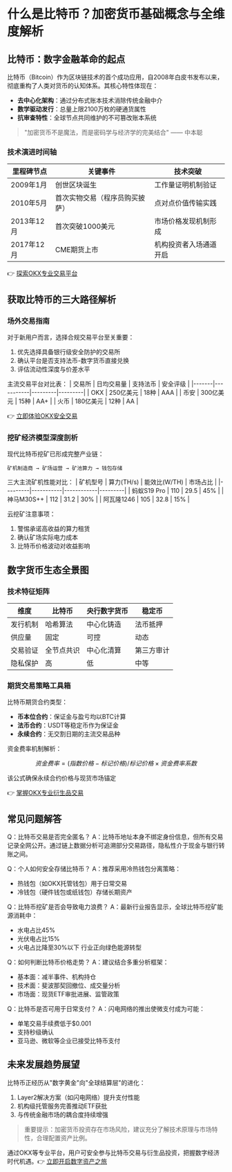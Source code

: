 # 什么是比特币？加密货币基础概念与全维度解析

## 比特币：数字金融革命的起点
比特币（Bitcoin）作为区块链技术的首个成功应用，自2008年白皮书发布以来，彻底重构了人类对货币的认知体系。其核心特性体现在：
- **去中心化架构**：通过分布式账本技术消除传统金融中介
- **数学驱动发行**：总量上限2100万枚的硬通货属性
- **抗审查特性**：全球节点共同维护的不可篡改账本系统

> "加密货币不是魔法，而是密码学与经济学的完美结合" —— 中本聪

### 技术演进时间轴
| 里程碑节点 | 关键事件 | 技术突破 |
|----------|--------|--------|
| 2009年1月 | 创世区块诞生 | 工作量证明机制验证 |
| 2010年5月 | 首次实物交易（程序员购买披萨） | 点对点价值传输实践 |
| 2013年12月 | 首次突破1000美元 | 市场价格发现机制形成 |
| 2017年12月 | CME期货上市 | 机构投资者入场通道开启 |

👉 [探索OKX专业交易平台](https://bit.ly/okx_welcome)

## 获取比特币的三大路径解析

### 场外交易指南
对于新用户而言，选择合规交易平台至关重要：
1. 优先选择具备银行级安全防护的交易所
2. 确认平台是否支持法币-数字货币直接兑换
3. 评估流动性深度与价差水平

主流交易平台对比表：
| 交易所 | 日均交易量 | 支持法币 | 安全评级 |
|-------|-----------|---------|---------|
| OKX   | 250亿美元  | 18种    | AAA     |
| 币安  | 300亿美元  | 15种    | AA+     |
| 火币  | 180亿美元  | 12种    | AA      |

👉 [立即体验OKX安全交易](https://bit.ly/okx_welcome)

### 挖矿经济模型深度剖析
现代比特币挖矿已形成完整产业链：
```
矿机制造商 → 矿场运营 → 矿池算力 → 钱包存储
```

三大主流矿机性能对比：
| 矿机型号 | 算力(TH/s) | 能效比(W/TH) | 市场占比 |
|---------|-----------|------------|---------|
| 蚂蚁S19 Pro | 110       | 29.5       | 45%     |
| 神马M30S++  | 112       | 31.2       | 30%     |
| 阿瓦隆1246  | 105       | 32.8       | 15%     |

云挖矿注意事项：
1. 警惕承诺高收益的算力租赁
2. 确认矿场实际电力成本
3. 比特币价格波动对收益影响

## 数字货币生态全景图

### 技术特征矩阵
| 维度        | 比特币     | 央行数字货币 | 稳定币     |
|------------|-----------|-------------|-----------|
| 发行机制    | 哈希算法   | 中心化铸造  | 法币抵押  |
| 供应量      | 固定      | 可控        | 动态      |
| 交易验证    | 全节点共识 | 中心化清算  | 第三方审计 |
| 隐私保护    | 高        | 低         | 中等      |

### 期货交易策略工具箱
比特币期货合约类型：
- **币本位合约**：保证金与盈亏均以BTC计算
- **法币合约**：USDT等稳定币作为保证金
- **永续合约**：无交割日期的主流交易品种

资金费率机制解析：
```math
资金费率 = (指数价格 - 标记价格) / 标记价格 × 资金费率系数
```
该公式确保永续合约价格与现货市场锚定

👉 [掌握OKX专业衍生品交易](https://bit.ly/okx_welcome)

## 常见问题解答

Q：比特币交易是否完全匿名？
A：比特币地址本身不绑定身份信息，但所有交易记录全网公开。通过链上数据分析可追溯部分交易路径，隐私性介于现金与银行转账之间。

Q：个人如何安全存储比特币？
A：推荐采用冷热钱包分离策略：
- 热钱包（如OKX托管钱包）用于日常交易
- 冷钱包（硬件钱包或纸钱包）存储长期资产

Q：比特币挖矿是否会导致电力浪费？
A：最新行业报告显示，全球比特币挖矿能源消耗中：
- 水电占比45%
- 光伏电占比15%
- 火电占比降至30%以下
行业正向绿色能源转型

Q：如何判断比特币价格走势？
A：建议结合多重分析框架：
- 基本面：减半事件、机构持仓
- 技术面：斐波那契回撤位、成交量分析
- 市场面：现货ETF审批进展、监管政策

Q：比特币是否可用于日常支付？
A：闪电网络的推出使微支付成为可能：
- 单笔交易手续费低于$0.001
- 支持秒级确认
- 亚马逊、微软等企业已接受比特币支付

## 未来发展趋势展望
比特币正经历从"数字黄金"向"全球结算层"的进化：
1. Layer2解决方案（如闪电网络）提升支付性能
2. 机构级托管服务完善推动ETF获批
3. 与传统金融市场的耦合度持续增强

> 重要提示：加密货币投资存在市场风险，建议充分了解技术原理与市场特性，合理配置资产比例。

通过OKX等专业平台，用户可安全参与比特币交易与衍生品投资，把握数字经济时代机遇。👉 [立即开启数字资产之旅](https://bit.ly/okx_welcome)